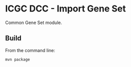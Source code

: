 ICGC DCC - Import Gene Set
===

Common Gene Set module.


Build
---

From the command line:

	mvn package

